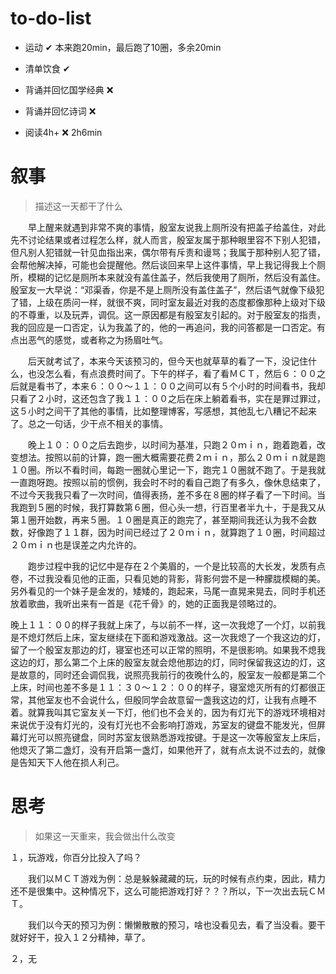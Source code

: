 # to-do-list

- 运动 ✔ 本来跑20min，最后跑了10圈，多余20min 

- 清单饮食 ✔

- 背诵并回忆国学经典 ❌ 

- 背诵并回忆诗词 ❌

- 阅读4h+ ❌  2h6min




# 叙事

> 描述这一天都干了什么

　　早上醒来就遇到非常不爽的事情，殷室友说我上厕所没有把盖子给盖住，对此先不讨论结果或者过程怎么样，就人而言，殷室友属于那种眼里容不下别人犯错，但凡别人犯错就一针见血指出来，偶尔带有斥责和谩骂；我属于那种别人犯了错，会帮他解决掉，可能也会提醒他。然后谈回来早上这件事情，早上我记得我上个厕所，模糊的记忆是厕所本来就没有盖住盖子，然后我使用了厕所，然后没有盖住。殷室友一大早说：“邓渠香，你是不是上厕所没有盖住盖子”，然后语气就像下级犯了错，上级在质问一样，就很不爽，同时室友最近对我的态度都像那种上级对下级的不尊重，以及玩弄，调侃。这一原因都是有殷室友引起的。对于殷室友的指责，我的回应是一口否定，认为我盖了的，他的一再追问，我的问答都是一口否定。有点出恶气的感觉，或者称之为扬眉吐气。

　　后天就考试了，本来今天该预习的，但今天也就草草的看了一下，没记住什么，也没怎么看，有点浪费时间了。下午的样子，看了看ＭＣＴ，然后６：００之后就是看书了，本来６：００～１１：００之间可以有５个小时的时间看书，我却只看了２小时，这还包含了我１１：００之后在床上躺着看书，实在是罪过罪过，这５小时之间干了其他的事情，比如整理博客，写感想，其他乱七八糟记不起来了。总之一句话，少干点不相关的事情。

　　晚上１０：００之后去跑步，以时间为基准，只跑２０ｍｉｎ，跑着跑着，改变想法。按照以前的计算，跑一圈大概需要花费２ｍｉｎ，那么２０ｍｉｎ就是跑１０圈。所以不看时间，每跑一圈就心里记一下，跑完１０圈就不跑了。于是我就一直跑呀跑。按照以前的惯例，我会时不时的看自己跑了有多久，像休息结束了，不过今天我我只看了一次时间，值得表扬，差不多在８圈的样子看了一下时间。当我跑到５圈的时候，我打算数第６圈，但心头一想，行百里者半九十，于是我又从第１圈开始数，再来５圈。１０圈是真正的跑完了，甚至期间我还认为我不会数数，好像跑了１１群，因为时间已经过了２０ｍｉｎ，就算跑了１０圈，时间超过２０ｍｉｎ也是误差之内允许的。

　　跑步过程中我的记忆中是存在２个美眉的，一个是比较高的大长发，发质有点卷，不过我没看见他的正面，只看见她的背影，背影何尝不是一种朦胧模糊的美。另外看见的一个妹子是金发的，矮矮的，跑起来，马尾一直晃来晃去，同时手机还放着歌曲，我听出来有一首是《花千骨》的，她的正面我是领略过的。

​	晚上１１：００的样子我就上床了，与以前不一样，这一次我熄了一个灯，以前我是不熄灯然后上床，室友继续在下面和游戏激战。这一次我熄了一个我这边的灯，留了一个殷室友那边的灯，寝室也还可以正常的照明，不是很影响。如果我不熄我这边的灯，那么第二个上床的殷室友就会熄他那边的灯，同时保留我这边的灯，这是故意的，同时还会调侃我，说照亮我前行的夜晚什么的，殷室友一般都是第二个上床，时间也差不多是１１：３０～１２：００的样子，寝室熄灭所有的灯都很正常，其他室友也不会说什么，但殷同学会故意留一盏我这边的灯，让我有点睡不着。就算我叫其它室友关一下灯，他们也不会关的，因为有灯光下的游戏环境相对来说优于没有灯光的，没有灯光也不会影响打游戏，苏室友的键盘不能发光，但屏幕灯光可以照亮键盘，同时苏室友很熟悉游戏按键。于是这一次等殷室友上床后，他熄灭了第二盏灯，没有开启第一盏灯，如果他开了，就有点太说不过去的，就像是告知天下人他在损人利己。





# 思考

> 如果这一天重来，我会做出什么改变

１，玩游戏，你百分比投入了吗？

　　我们以ＭＣＴ游戏为例：总是躲躲藏藏的玩，玩的时候有点约束，因此，精力还不是很集中。这种情况下，这么可能把游戏打好？？？所以，下一次出去玩ＣＭＴ。

　　我们以今天的预习为例：懒懒散散的预习，啥也没看见去，看了当没看。要干就好好干，投入１２分精神，草了。

２，无

